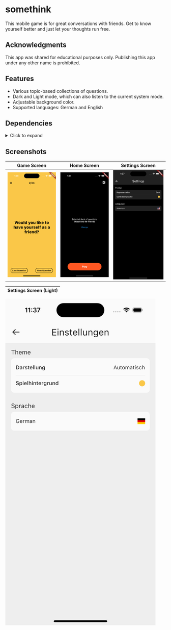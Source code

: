 # somethink

This mobile game is for great conversations with friends. Get to know yourself better and just let your thoughts run free.

## Acknowledgments

This app was shared for educational purposes only. Publishing this app under any other name is prohibited.

## Features
* Various topic-based collections of questions.
* Dark and Light mode, which can also listen to the current system mode.
* Adjustable background color.
* Supported languages: German and English

## Dependencies
<details>
     <summary> Click to expand </summary>

* [intl](https://pub.dev/packages/intl)
* [provider](https://pub.dev/packages/provider)
* [shared_preferences](https://pub.dev/packages/shared_preferences)
* [flag](https://pub.dev/packages/flag)
* [page_transition](https://pub.dev/packages/page_transition)
* [country](https://pub.dev/packages/country)
* [open_settings](https://pub.dev/packages/open_settings)
* [url_launcher](https://pub.dev/packages/url_launcher)
* [icons_launcher](https://pub.dev/packages/icons_launcher)
     
</details>

## Screenshots
Game Screen           |  Home Screen           |    Settings Screen     |
:--------------------:|:----------------------:|:----------------------:|
![](https://github.com/floheitzmann/somethink/blob/main/screenshots/game_screen_1.png?raw=true)|![](https://github.com/floheitzmann/somethink/blob/main/screenshots/home_screen_1.png?raw=true)|![](https://github.com/floheitzmann/somethink/blob/main/screenshots/settings_screen_1.png?raw=true)

Settings Screen (Light)|
:---------------------:|
![](https://github.com/floheitzmann/somethink/blob/main/screenshots/settings_screen_1_light.png?raw=true)
